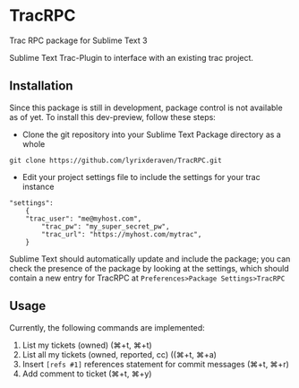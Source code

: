 # TracRPC
Trac RPC package for Sublime Text 3

Sublime Text Trac-Plugin to interface with an existing trac project.

## Installation

Since this package is still in development, package control is not available as of yet. To install this dev-preview, follow these steps:

- Clone the git repository into your Sublime Text Package directory as a whole
```
git clone https://github.com/lyrixderaven/TracRPC.git
```
- Edit your project settings file to include the settings for your trac instance
```
"settings":
	{
	"trac_user": "me@myhost.com",
        "trac_pw": "my_super_secret_pw",
        "trac_url": "https://myhost.com/mytrac",
	}
```

Sublime Text should automatically update and include the package; you can check the presence of the package by looking at the settings, which should contain a new entry for TracRPC at `Preferences>Package Settings>TracRPC`

## Usage

Currently, the following commands are implemented:

1. List my tickets (owned) (⌘+t, ⌘+t)
2. List all my tickets (owned, reported, cc) ((⌘+t, ⌘+a)
3. Insert `[refs #1]` references statement for commit messages (⌘+t, ⌘+r)
4. Add comment to ticket (⌘+t, ⌘+y)